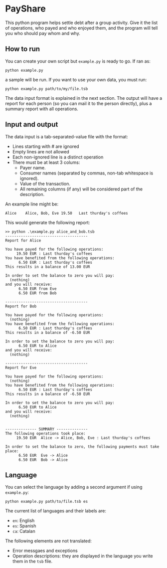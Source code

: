 # PayShare

This python program helps settle debt after a group activity. Give it the list of operations, who payed and who enjoyed them, and the program will tell you who should pay whom and why.

## How to run
You can create your own script but `example.py` is ready to go. If ran as:

`python example.py`

a sample will be run. If you want to use your own data, you must run:

`python example.py path/to/my/file.tsb`

The data input format is explained in the next section. The output will have a report for each person (so you can mail it to the person directly), plus a summary report with all operations.

## Input and output
The data input is a tab-separated-value file with the format:
- Lines starting with # are ignored
- Empty lines are not allowed
- Each non-ignored line is a distinct operation
- There must be at least 3 colums:
    - Payer name.
    - Consumer names (separated by commas, non-tab whitespace is ignored).
    - Value of the transaction.
    - All remaining columns (if any) will be considered part of the description.

An example line might be:

```Alice	Alice, Bob, Eve	19.50	Last thurday's coffees```

This would generate the following report:
```
>> python .\example.py alice_and_bob.tsb
-------------------------------------
Report for Alice

You have payed for the following operations:
     19.50 EUR : Last thurday's coffees
You have benefited from the following operations:
      6.50 EUR : Last thurday's coffees
This results in a balance of 13.00 EUR

In order to set the balance to zero you will pay:
  (nothing)
and you will receive:
      6.50 EUR from Eve
      6.50 EUR from Bob

-------------------------------------
Report for Bob

You have payed for the following operations:
  (nothing)
You have benefited from the following operations:
      6.50 EUR : Last thurday's coffees
This results in a balance of -6.50 EUR

In order to set the balance to zero you will pay:
      6.50 EUR to Alice
and you will receive:
  (nothing)

-------------------------------------
Report for Eve

You have payed for the following operations:
  (nothing)
You have benefited from the following operations:
      6.50 EUR : Last thurday's coffees
This results in a balance of -6.50 EUR

In order to set the balance to zero you will pay:
      6.50 EUR to Alice
and you will receive:
  (nothing)


-------------- SUMMARY --------------
The following operations took place:
     19.50 EUR  Alice -> Alice, Bob, Eve : Last thurday's coffees

In order to set the balance to zero, the following payments must take place:
      6.50 EUR  Eve -> Alice
      6.50 EUR  Bob -> Alice

```

## Language
You can select the language by adding a second argument if using `example.py`:
```
python example.py path/to/file.tsb es
```
The current list of languages and their labels are:
- `en`: English
- `es`: Spanish
- `ca`: Catalan

The following elements are not translated:
- Error messgaes and exceptions
- Operation descriptions: they are displayed in the language you write them in the `tsb` file.
